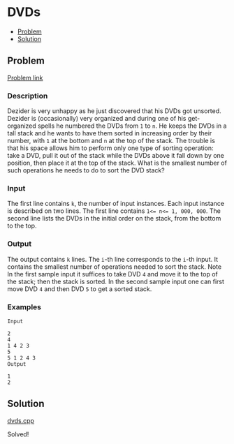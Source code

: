 # DVDs
- [Problem](#problem)
- [Solution](#dvds.cpp)

## Problem
[Problem link](https://open.kattis.com/problems/dvds)

### Description

Dezider is very unhappy as he just discovered that his DVDs got unsorted. Dezider is (occasionally) very organized and during one of his get-organized spells he numbered the DVDs from `1` to `n`. He keeps the DVDs in a tall stack and he wants to have them sorted in increasing order by their number, with `1` at the bottom and `n` at the top of the stack. The trouble is that his space allows him to perform only one type of sorting operation: take a DVD, pull it out of the stack while the DVDs above it fall down by one position, then place it at the top of the stack. What is the smallest number of such operations he needs to do to sort the DVD stack?

### Input
The first line contains `k`, the number of input instances. Each input instance is described on two lines. The first line contains `1<= n<= 1, 000, 000`. The second line lists the DVDs in the initial order on the stack, from the bottom to the top.

### Output
The output contains `k` lines. The `i`-th line corresponds to the `i`-th input. It contains the smallest number of operations needed to sort the stack.
Note
In the first sample input it suffices to take DVD `4` and move it to the top of the stack; then the stack is sorted. In the second sample input one can first move DVD `4` and then DVD `5` to get a sorted stack. 

### Examples
```
Input

2
4
1 4 2 3
5
5 1 2 4 3
Output

1
2
```


## Solution

[dvds.cpp](./dvds.cpp)

Solved!
